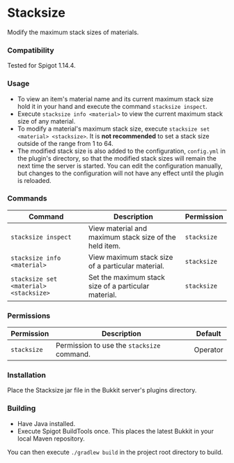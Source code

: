 # Stacksize
Modify the maximum stack sizes of materials.
### Compatibility
Tested for Spigot 1.14.4.
### Usage
- To view an item's material name and its current maximum stack size hold it in your hand and execute the command `stacksize inspect`.
- Execute `stacksize info <material>` to view the current maximum stack size of any material.
- To modify a material's maximum stack size, execute `stacksize set <material> <stacksize>`. It is __not recommended__ to set
a stack size outside of the range from 1 to 64.
- The modified stack size is also added to the configuration, `config.yml` in the plugin's directory, so that the
modified stack sizes will remain the next time the server is started. You can edit the configuration manually,
but changes to the configuration will not have any effect until the plugin is reloaded.
### Commands
| Command | Description | Permission |
| ------- | ----------- | ---------- |
| `stacksize inspect` | View material and maximum stack size of the held item. | `stacksize` |
| `stacksize info <material>` | View maximum stack size of a particular material. | `stacksize` |
| `stacksize set <material> <stacksize>` | Set the maximum stack size of a particular material. | `stacksize` |
### Permissions
| Permission | Description | Default |
| ---------- | ----------- | ------- |
| `stacksize` | Permission to use the `stacksize` command. | Operator |
### Installation
Place the Stacksize jar file in the Bukkit server's plugins directory.
### Building
 - Have Java installed.
 - Execute Spigot BuildTools once. This places the latest Bukkit in your local Maven repository.
 
You can then execute `./gradlew build` in the project root directory to build.